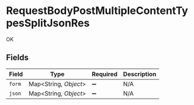 # RequestBodyPostMultipleContentTypesSplitJsonRes

OK


## Fields

| Field                  | Type                   | Required               | Description            |
| ---------------------- | ---------------------- | ---------------------- | ---------------------- |
| `form`                 | Map\<String, *Object*> | :heavy_minus_sign:     | N/A                    |
| `json`                 | Map\<String, *Object*> | :heavy_minus_sign:     | N/A                    |